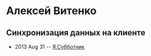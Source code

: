 # Алексей Витенко

## Синхронизация данных на клиенте
- 2013 Aug 31 -- [Я.Субботник](https://events.yandex.ru/lib/talks/1056/)    
